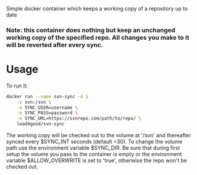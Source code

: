 Simple docker container which keeps a working copy of a repository up to date

### Note: this container does nothing but keep an unchanged working copy of the specified repo. All changes you make to it will be reverted after every sync.

# Usage

To run it:

```bash
docker run --name svn-sync -d \
	-v svn:/svn \
	-e SYNC_USER=username \
	-e SYNC_PASS=password \
	-e SYNC_URL=https://svnrepo.com/path/to/repo/ \
	lead4good/svn-sync
```

The working copy will be checked out to the volume at '/svn' and thereafter synced every $SYNC_INT seconds (default =30). To change the volume path use the environment variable $SYNC_DIR. Be sure that during first setup the volume you pass to the container is empty or the environment variable $ALLOW_OVERWRITE is set to 'true', otherwise the repo won't be checked out.

